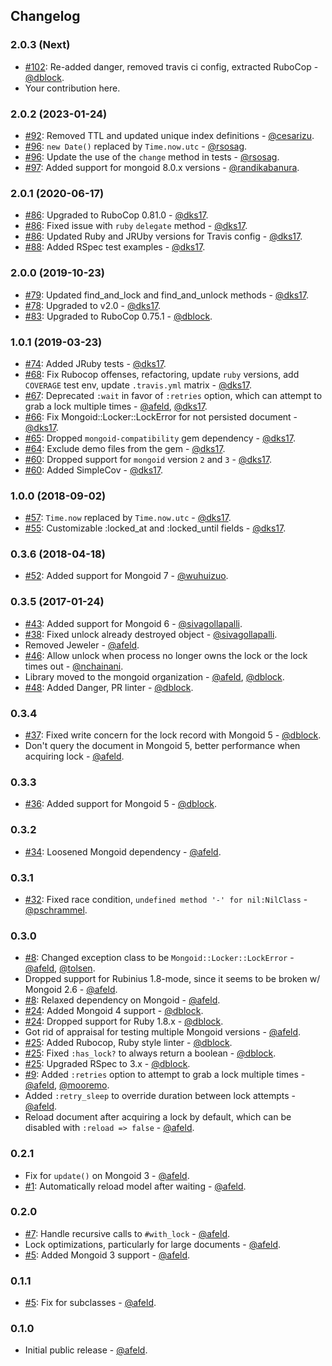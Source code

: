 ## Changelog

### 2.0.3 (Next)

* [#102](https://github.com/mongoid/mongoid-locker/pull/102): Re-added danger, removed travis ci config, extracted RuboCop - [@dblock](https://github.com/dblock).
* Your contribution here.

### 2.0.2 (2023-01-24)

* [#92](https://github.com/mongoid/mongoid-locker/pull/92): Removed TTL and updated unique index definitions - [@cesarizu](https://github.com/cesarizu).
* [#96](https://github.com/mongoid/mongoid-locker/pull/96): `new Date()` replaced by `Time.now.utc` - [@rsosag](https://github.com/rsosag).
* [#96](https://github.com/mongoid/mongoid-locker/pull/96): Update the use of the `change` method in tests - [@rsosag](https://github.com/rsosag).
* [#97](https://github.com/mongoid/mongoid-locker/pull/97): Added support for mongoid 8.0.x versions - [@randikabanura](https://github.com/randikabanura).

### 2.0.1 (2020-06-17)

* [#86](https://github.com/mongoid/mongoid-locker/pull/86): Upgraded to RuboCop 0.81.0 - [@dks17](https://github.com/dks17).
* [#86](https://github.com/mongoid/mongoid-locker/pull/86): Fixed issue with `ruby` `delegate` method - [@dks17](https://github.com/dks17).
* [#86](https://github.com/mongoid/mongoid-locker/pull/86): Updated Ruby and JRUby versions for Travis config - [@dks17](https://github.com/dks17).
* [#88](https://github.com/mongoid/mongoid-locker/pull/88): Added RSpec test examples - [@dks17](https://github.com/dks17).

### 2.0.0 (2019-10-23)

* [#79](https://github.com/mongoid/mongoid-locker/pull/79): Updated find_and_lock and find_and_unlock methods - [@dks17](https://github.com/dks17).
* [#78](https://github.com/mongoid/mongoid-locker/pull/78): Upgraded to v2.0 - [@dks17](https://github.com/dks17).
* [#83](https://github.com/mongoid/mongoid-locker/pull/83): Upgraded to RuboCop 0.75.1 - [@dblock](https://github.com/dblock).

### 1.0.1 (2019-03-23)

* [#74](https://github.com/mongoid/mongoid-locker/pull/74): Added JRuby tests - [@dks17](https://github.com/dks17).
* [#68](https://github.com/mongoid/mongoid-locker/pull/68): Fix Rubocop offenses, refactoring, update `ruby` versions, add `COVERAGE` test env, update `.travis.yml` matrix - [@dks17](https://github.com/dks17).
* [#67](https://github.com/mongoid/mongoid-locker/pull/67): Deprecated `:wait` in favor of `:retries` option, which can attempt to grab a lock multiple times - [@afeld](https://github.com/afeld), [@dks17](https://github.com/dks17).
* [#66](https://github.com/mongoid/mongoid-locker/pull/66): Fix Mongoid::Locker::LockError for not persisted document - [@dks17](https://github.com/dks17).
* [#65](https://github.com/mongoid/mongoid-locker/pull/65): Dropped `mongoid-compatibility` gem dependency - [@dks17](https://github.com/dks17).
* [#64](https://github.com/mongoid/mongoid-locker/pull/64): Exclude demo files from the gem - [@dks17](https://github.com/dks17).
* [#60](https://github.com/mongoid/mongoid-locker/pull/60): Dropped support for `mongoid` version `2` and `3` - [@dks17](https://github.com/dks17).
* [#60](https://github.com/mongoid/mongoid-locker/pull/60): Added SimpleCov - [@dks17](https://github.com/dks17).

### 1.0.0 (2018-09-02)

* [#57](https://github.com/mongoid/mongoid-locker/pull/57): `Time.now` replaced by `Time.now.utc` - [@dks17](https://github.com/dks17).
* [#55](https://github.com/mongoid/mongoid-locker/pull/55): Customizable :locked_at and :locked_until fields - [@dks17](https://github.com/dks17).

### 0.3.6 (2018-04-18)

* [#52](https://github.com/mongoid/mongoid-locker/pull/52): Added support for Mongoid 7 - [@wuhuizuo](https://github.com/wuhuizuo).

### 0.3.5 (2017-01-24)

* [#43](https://github.com/mongoid/mongoid-locker/pull/43): Added support for Mongoid 6 - [@sivagollapalli](https://github.com/sivagollapalli).
* [#38](https://github.com/mongoid/mongoid-locker/issues/38): Fixed unlock already destroyed object - [@sivagollapalli](https://github.com/sivagollapalli).
* Removed Jeweler - [@afeld](https://github.com/afeld).
* [#46](https://github.com/mongoid/mongoid-locker/pull/46): Allow unlock when process no longer owns the lock or the lock times out - [@nchainani](https://github.com/nchainani).
* Library moved to the mongoid organization - [@afeld](https://github.com/afeld), [@dblock](https://github.com/dblock).
* [#48](https://github.com/mongoid/mongoid-locker/pull/48): Added Danger, PR linter - [@dblock](https://github.com/dblock).

### 0.3.4

* [#37](https://github.com/mongoid/mongoid-locker/pull/37): Fixed write concern for the lock record with Mongoid 5 - [@dblock](https://github.com/dblock).
* Don't query the document in Mongoid 5, better performance when acquiring lock - [@afeld](https://github.com/afeld).

### 0.3.3

* [#36](https://github.com/mongoid/mongoid-locker/pull/36): Added support for Mongoid 5 - [@dblock](https://github.com/dblock).

### 0.3.2

* [#34](https://github.com/mongoid/mongoid-locker/issues/34): Loosened Mongoid dependency - [@afeld](https://github.com/afeld).

### 0.3.1

* [#32](https://github.com/mongoid/mongoid-locker/pull/32): Fixed race condition, `undefined method '-' for nil:NilClass` - [@pschrammel](https://github.com/pschrammel).

### 0.3.0

* [#8](https://github.com/mongoid/mongoid-locker/issues/8): Changed exception class to be `Mongoid::Locker::LockError` - [@afeld](https://github.com/afeld), [@tolsen](https://github.com/tolsen).
* Dropped support for Rubinius 1.8-mode, since it seems to be broken w/ Mongoid 2.6 - [@afeld](https://github.com/afeld).
* [#8](https://github.com/mongoid/mongoid-locker/issues/12): Relaxed dependency on Mongoid - [@afeld](https://github.com/afeld).
* [#24](https://github.com/mongoid/mongoid-locker/pull/24): Added Mongoid 4 support - [@dblock](https://github.com/dblock).
* [#24](https://github.com/mongoid/mongoid-locker/pull/24): Dropped support for Ruby 1.8.x - [@dblock](https://github.com/dblock).
* Got rid of appraisal for testing multiple Mongoid versions - [@afeld](https://github.com/afeld).
* [#25](https://github.com/mongoid/mongoid-locker/pull/25): Added Rubocop, Ruby style linter - [@dblock](https://github.com/dblock).
* [#25](https://github.com/mongoid/mongoid-locker/pull/25): Fixed `:has_lock?` to always return a boolean - [@dblock](https://github.com/dblock).
* [#25](https://github.com/mongoid/mongoid-locker/pull/25): Upgraded RSpec to 3.x - [@dblock](https://github.com/dblock).
* [#9](https://github.com/mongoid/mongoid-locker/pull/9): Added `:retries` option to attempt to grab a lock multiple times - [@afeld](https://github.com/afeld), [@mooremo](https://github.com/mooremo).
* Added `:retry_sleep` to override duration between lock attempts - [@afeld](https://github.com/afeld).
* Reload document after acquiring a lock by default, which can be disabled with `:reload => false` - [@afeld](https://github.com/afeld).

### 0.2.1

* Fix for `update()` on Mongoid 3 - [@afeld](https://github.com/afeld).
* [#1](https://github.com/mongoid/mongoid-locker/issues/1): Automatically reload model after waiting - [@afeld](https://github.com/afeld).

### 0.2.0

* [#7](https://github.com/mongoid/mongoid-locker/issues/7): Handle recursive calls to `#with_lock` - [@afeld](https://github.com/afeld).
* Lock optimizations, particularly for large documents - [@afeld](https://github.com/afeld).
* [#5](https://github.com/mongoid/mongoid-locker/issues/5): Added Mongoid 3 support - [@afeld](https://github.com/afeld).

### 0.1.1

* [#5](https://github.com/mongoid/mongoid-locker/issues/5): Fix for subclasses - [@afeld](https://github.com/afeld).

### 0.1.0

* Initial public release - [@afeld](https://github.com/afeld).
